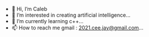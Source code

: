 - 👋 Hi, I’m Caleb
- 👀 I’m interested in creating artificial intelligence...
- 🌱 I’m currently learning c++...
- 📫 How to reach me  gmail : 2021.cee.jay@gmail.com...

<!---
Kalebb12/Kalebb12 is a ✨ special ✨ repository because its `README.md` (this file) appears on your GitHub profile.
You can click the Preview link to take a look at your changes.
--->
